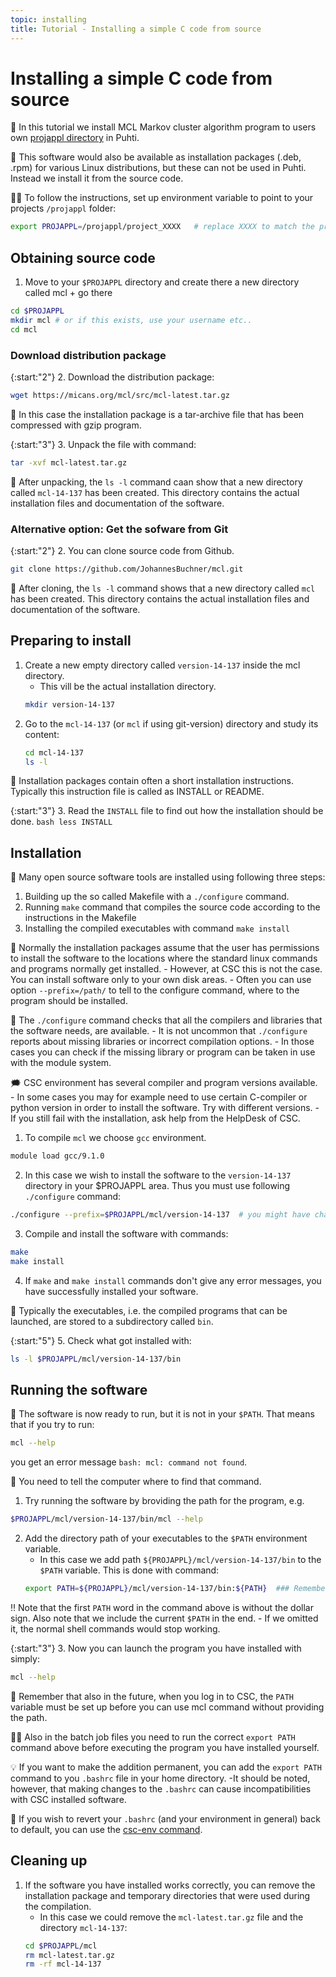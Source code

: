 ```yaml
---
topic: installing
title: Tutorial - Installing a simple C code from source
---
```


# Installing a simple C code from source

💬 In this tutorial we install MCL Markov cluster algorithm program to users own [projappl directory](https://docs.csc.fi/computing/disk/) in Puhti.

💭 This software would also be available as installation packages (.deb, .rpm) for various Linux distributions, but these can not be used in Puhti. Instead we install it from the source code.

☝🏻 To follow the instructions, set up environment variable to point to your projects `/projappl` folder:

```bash
export PROJAPPL=/projappl/project_XXXX   # replace XXXX to match the project name
```

## Obtaining source code

1. Move to your `$PROJAPPL` directory and create there a new directory called mcl + go there
```bash
cd $PROJAPPL
mkdir mcl # or if this exists, use your username etc..
cd mcl
```

### Download distribution package

{:start:"2"}
2. Download the distribution package:
```bash
wget https://micans.org/mcl/src/mcl-latest.tar.gz
```

💬 In this case the installation package is a tar-archive file that has been compressed with gzip program. 

{:start:"3"}
3. Unpack the file with command:
```bash
tar -xvf mcl-latest.tar.gz
```

💬 After unpacking, the `ls -l` command caan show that a new directory called `mcl-14-137` has been created. This directory contains the actual installation files and documentation of the software. 

### Alternative option: Get the sofware from Git

{:start:"2"}
2. You can clone source code from Github. 
```bash
git clone https://github.com/JohannesBuchner/mcl.git
```

💬 After cloning, the `ls -l` command shows that a new directory called `mcl` has been created. This directory contains the actual installation files and documentation of the software. 

## Preparing to install

1. Create a new empty directory called `version-14-137` inside the mcl directory. 
    - This vill be the actual installation directory.
    ```bash
    mkdir version-14-137
    ```
2. Go to the `mcl-14-137` (or `mcl` if using git-version) directory and study its content:
    ```bash
    cd mcl-14-137
    ls -l
    ```

💬 Installation packages contain often a short installation instructions. Typically this instruction file is called as INSTALL or README. 

{:start:"3"}
3. Read the `INSTALL` file to find out how the installation should be done.
    ```bash
    less INSTALL
    ```

## Installation

💬 Many open source software tools are installed using following three steps:
1. Building up the so called Makefile with a `./configure` command.
2. Running `make`  command that compiles the source code according to the instructions in the Makefile
3. Installing the compiled executables with command `make install`

💭 Normally the installation packages assume that the user has permissions to install the software to the locations where the standard linux commands and programs normally get installed. 
    - However, at CSC this is not the case. You can install software only to your own disk areas. 
    - Often you can use option `--prefix=/path/` to tell to the configure command, where to the program should be installed. 

💭 The `./configure` command checks that all the compilers and libraries that the software needs, are available. 
    - It is not uncommon that `./configure` reports about missing libraries or incorrect compilation options. 
    - In those cases you can check if the missing library or program can be taken in use with the module system. 

🗯 CSC environment has several compiler and program versions available.     
    - In some cases you may for example need to use certain C-compiler or python version in order to install the software. Try
with different versions. 
    - If you still fail with the installation, ask help from the HelpDesk of CSC.

1. To compile `mcl` we choose `gcc` environment.
```bash
module load gcc/9.1.0
```
2. In this case we wish to install the software to the `version-14-137` directory in your $PROJAPPL area. Thus you must use following `./configure` command:
```bash
./configure --prefix=$PROJAPPL/mcl/version-14-137  # you might have changed 'mcl' to be something else
```
3. Compile and install the software with commands:
```bash
make
make install
```
4. If `make` and `make install` commands don't give any error messages, you have successfully installed your software. 

💭 Typically the executables, i.e. the compiled programs that can be launched, are stored to a subdirectory called `bin`. 

{:start:"5"}
5. Check what got installed  with:
```bash
ls -l $PROJAPPL/mcl/version-14-137/bin
```

## Running the software

💬 The software is now ready to run, but it is not in your `$PATH`. That means that if you try to run:
```bash
mcl --help
```
you get an error message `bash: mcl: command not found`.

💬 You need to tell the computer where to find that command. 

1. Try running the software by broviding the path for the program, e.g.
```bash
$PROJAPPL/mcl/version-14-137/bin/mcl --help
```

2. Add the directory path of your executables to the `$PATH` environment variable. 
    - In this case we add path `${PROJAPPL}/mcl/version-14-137/bin` to the `$PATH` variable. This is done with command:
    ```bash
    export PATH=${PROJAPPL}/mcl/version-14-137/bin:${PATH}  ### Remember to check that this path matches to your actual installation path!!!
    ```

‼️ Note that the first `PATH` word in the command above is without the dollar sign. Also note that we include the current `$PATH` in the end.
    - If we omitted it, the normal shell commands would stop working.

{:start:"3"}
3. Now you can launch the program you have installed with simply:
```bash
mcl --help
```

💬 Remember that also in the future, when you log in to CSC, the `PATH` variable must be set up before you can use mcl command without providing the path. 

☝🏻 Also in the batch job files you need to run the correct `export PATH` command above before executing the program you have installed yourself.

💡 If you want to make the addition permanent, you can add the `export PATH` command to you `.bashrc` file in your home directory. 
    -It should be noted, however, that making changes to the `.bashrc` can cause incompatibilities with CSC installed software.

💭 If you wish to revert your `.bashrc` (and your environment in general) back to default, you can use the [csc-env command](https://docs.csc.fi/support/tutorials/using_csc_env/).

## Cleaning up

1. If the software you have installed works correctly, you can remove the installation package and temporary directories that were used during the compilation. 
    - In this case we could remove the `mcl-latest.tar.gz` file and the directory `mcl-14-137`:
    ```bash
    cd $PROJAPPL/mcl
    rm mcl-latest.tar.gz
    rm -rf mcl-14-137
    ```
